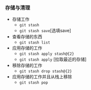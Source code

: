 ### 存储与清理
  - 存储工作
    - `git stash`
    - `git stash save`[选填save]
  - 查看存储的东西
    - `git stash list`
  - 应用存储的工作
    - `git stash apply stash@{2}`
    - `git stash apply` [拉取最近的存储]
  - 移除存储的工作
    - `git stash drop stash@{2}`
  - 应用存储的工作并且从栈上移除
    - `git stash pop`